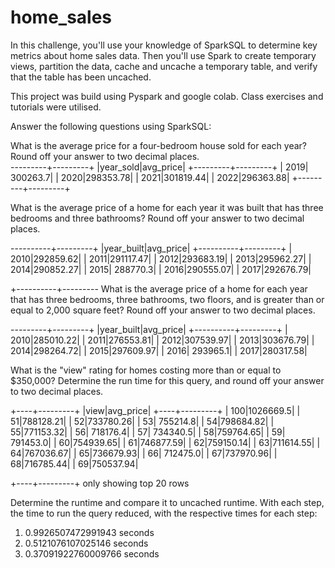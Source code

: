 # home_sales

In this challenge, you'll use your knowledge of SparkSQL to determine key metrics about home sales data. Then you'll use Spark to create temporary views, partition the data, cache and uncache a temporary table, and verify that the table has been uncached.  

This project was build using Pyspark and google colab. Class exercises and tutorials were utilised. 

Answer the following questions using SparkSQL:

What is the average price for a four-bedroom house sold for each year? Round off your answer to two decimal places.    
---------+---------+
|year_sold|avg_price|
+---------+---------+
|     2019| 300263.7|
|     2020|298353.78|
|     2021|301819.44|
|     2022|296363.88|
+---------+---------+      

What is the average price of a home for each year it was built that has three bedrooms and three bathrooms? Round off your answer to two decimal places.    

----------+---------+
|year_built|avg_price|
+----------+---------+
|      2010|292859.62|
|      2011|291117.47|
|      2012|293683.19|
|      2013|295962.27|
|      2014|290852.27|
|      2015| 288770.3|
|      2016|290555.07|
|      2017|292676.79|  

+----------+---------
What is the average price of a home for each year that has three bedrooms, three bathrooms, two floors, and is greater than or equal to 2,000 square feet? Round off your answer to two decimal places.      

---------+---------+
|year_built|avg_price|
+----------+---------+
|      2010|285010.22|
|      2011|276553.81|
|      2012|307539.97|
|      2013|303676.79|
|      2014|298264.72|
|      2015|297609.97|
|      2016| 293965.1|
|      2017|280317.58|      

What is the "view" rating for homes costing more than or equal to $350,000? Determine the run time for this query, and round off your answer to two decimal places.    

+----+---------+
|view|avg_price|
+----+---------+
| 100|1026669.5|
|  51|788128.21|
|  52|733780.26|
|  53| 755214.8|
|  54|798684.82|
|  55|771153.32|
|  56| 718176.4|
|  57| 734340.5|
|  58|759764.65|
|  59| 791453.0|
|  60|754939.65|
|  61|746877.59|
|  62|759150.14|
|  63|711614.55|
|  64|767036.67|
|  65|736679.93|
|  66| 712475.0|
|  67|737970.96|
|  68|716785.44|
|  69|750537.94|        

+----+---------+
only showing top 20 rows    


Determine the runtime and compare it to uncached runtime. With each step, the time to run the query reduced, with the respective times for each step:    
1. 0.9926507472991943 seconds    
2. 0.5121076107025146 seconds    
3. 0.37091922760009766 seconds      

